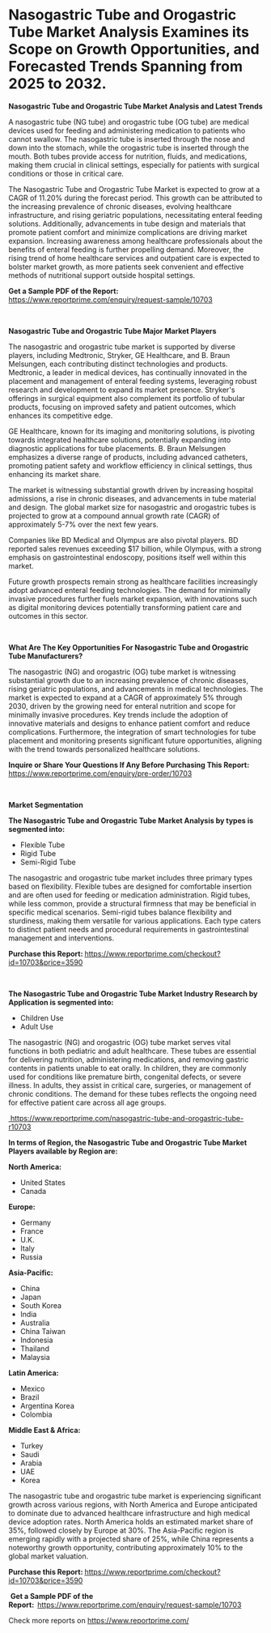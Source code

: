 <p><h1>Nasogastric Tube and Orogastric Tube Market Analysis Examines its Scope on Growth Opportunities, and Forecasted Trends Spanning from 2025 to 2032.</h1></p><p><strong>Nasogastric Tube and Orogastric Tube Market Analysis and Latest Trends</strong></p>
<p><p>A nasogastric tube (NG tube) and orogastric tube (OG tube) are medical devices used for feeding and administering medication to patients who cannot swallow. The nasogastric tube is inserted through the nose and down into the stomach, while the orogastric tube is inserted through the mouth. Both tubes provide access for nutrition, fluids, and medications, making them crucial in clinical settings, especially for patients with surgical conditions or those in critical care.</p><p>The Nasogastric Tube and Orogastric Tube Market is expected to grow at a CAGR of 11.20% during the forecast period. This growth can be attributed to the increasing prevalence of chronic diseases, evolving healthcare infrastructure, and rising geriatric populations, necessitating enteral feeding solutions. Additionally, advancements in tube design and materials that promote patient comfort and minimize complications are driving market expansion. Increasing awareness among healthcare professionals about the benefits of enteral feeding is further propelling demand. Moreover, the rising trend of home healthcare services and outpatient care is expected to bolster market growth, as more patients seek convenient and effective methods of nutritional support outside hospital settings.</p></p>
<p><strong>Get a Sample PDF of the Report:&nbsp;</strong> <a href="https://www.reportprime.com/enquiry/request-sample/10703?utm_campaign=2443&utm_medium=2&utm_source=Github&utm_content=ia&utm_term=20032025&utm_id=nasogastric-tube-and-orogastric-tube">https://www.reportprime.com/enquiry/request-sample/10703</a></p>
<p>&nbsp;</p>
<p><strong>Nasogastric Tube and Orogastric Tube Major Market Players</strong></p>
<p><p>The nasogastric and orogastric tube market is supported by diverse players, including Medtronic, Stryker, GE Healthcare, and B. Braun Melsungen, each contributing distinct technologies and products. Medtronic, a leader in medical devices, has continually innovated in the placement and management of enteral feeding systems, leveraging robust research and development to expand its market presence. Stryker's offerings in surgical equipment also complement its portfolio of tubular products, focusing on improved safety and patient outcomes, which enhances its competitive edge.</p><p>GE Healthcare, known for its imaging and monitoring solutions, is pivoting towards integrated healthcare solutions, potentially expanding into diagnostic applications for tube placements. B. Braun Melsungen emphasizes a diverse range of products, including advanced catheters, promoting patient safety and workflow efficiency in clinical settings, thus enhancing its market share.</p><p>The market is witnessing substantial growth driven by increasing hospital admissions, a rise in chronic diseases, and advancements in tube material and design. The global market size for nasogastric and orogastric tubes is projected to grow at a compound annual growth rate (CAGR) of approximately 5-7% over the next few years.</p><p>Companies like BD Medical and Olympus are also pivotal players. BD reported sales revenues exceeding $17 billion, while Olympus, with a strong emphasis on gastrointestinal endoscopy, positions itself well within this market.</p><p>Future growth prospects remain strong as healthcare facilities increasingly adopt advanced enteral feeding technologies. The demand for minimally invasive procedures further fuels market expansion, with innovations such as digital monitoring devices potentially transforming patient care and outcomes in this sector.</p></p>
<p>&nbsp;</p>
<p><strong>What Are The Key Opportunities For Nasogastric Tube and Orogastric Tube Manufacturers?</strong></p>
<p><p>The nasogastric (NG) and orogastric (OG) tube market is witnessing substantial growth due to an increasing prevalence of chronic diseases, rising geriatric populations, and advancements in medical technologies. The market is expected to expand at a CAGR of approximately 5% through 2030, driven by the growing need for enteral nutrition and scope for minimally invasive procedures. Key trends include the adoption of innovative materials and designs to enhance patient comfort and reduce complications. Furthermore, the integration of smart technologies for tube placement and monitoring presents significant future opportunities, aligning with the trend towards personalized healthcare solutions.</p></p>
<p><strong>Inquire or Share Your Questions If Any Before Purchasing This Report:</strong> <a href="https://www.reportprime.com/enquiry/pre-order/10703?utm_campaign=2443&utm_medium=2&utm_source=Github&utm_content=ia&utm_term=20032025&utm_id=nasogastric-tube-and-orogastric-tube">https://www.reportprime.com/enquiry/pre-order/10703</a></p>
<p>&nbsp;</p>
<p><strong>Market Segmentation</strong></p>
<p><strong>The Nasogastric Tube and Orogastric Tube Market Analysis by types is segmented into:</strong></p>
<p><ul><li>Flexible Tube</li><li>Rigid Tube</li><li>Semi-Rigid Tube</li></ul></p>
<p><p>The nasogastric and orogastric tube market includes three primary types based on flexibility. Flexible tubes are designed for comfortable insertion and are often used for feeding or medication administration. Rigid tubes, while less common, provide a structural firmness that may be beneficial in specific medical scenarios. Semi-rigid tubes balance flexibility and sturdiness, making them versatile for various applications. Each type caters to distinct patient needs and procedural requirements in gastrointestinal management and interventions.</p></p>
<p><strong>Purchase this Report:&nbsp;</strong><a href="https://www.reportprime.com/checkout?id=10703&price=3590&utm_campaign=2443&utm_medium=2&utm_source=Github&utm_content=ia&utm_term=20032025&utm_id=nasogastric-tube-and-orogastric-tube">https://www.reportprime.com/checkout?id=10703&price=3590</a></p>
<p>&nbsp;</p>
<p><strong>The Nasogastric Tube and Orogastric Tube Market Industry Research by Application is segmented into:</strong></p>
<p><ul><li>Children Use</li><li>Adult Use</li></ul></p>
<p><p>The nasogastric (NG) and orogastric (OG) tube market serves vital functions in both pediatric and adult healthcare. These tubes are essential for delivering nutrition, administering medications, and removing gastric contents in patients unable to eat orally. In children, they are commonly used for conditions like premature birth, congenital defects, or severe illness. In adults, they assist in critical care, surgeries, or management of chronic conditions. The demand for these tubes reflects the ongoing need for effective patient care across all age groups.</p></p>
<p><a href="https://www.reportprime.com/nasogastric-tube-and-orogastric-tube-r10703?utm_campaign=2443&utm_medium=2&utm_source=Github&utm_content=ia&utm_term=20032025&utm_id=nasogastric-tube-and-orogastric-tube">&nbsp;https://www.reportprime.com/nasogastric-tube-and-orogastric-tube-r10703</a></p>
<p><strong>In terms of Region, the Nasogastric Tube and Orogastric Tube Market Players available by Region are:</strong></p>
<p>
    <p> <strong> North America: </strong>
        <ul>
            <li>United States</li>
            <li>Canada</li>
        </ul>
        </p> 
    <p> <strong> Europe: </strong>
        <ul>
            <li>Germany</li>
            <li>France</li>
            <li>U.K.</li>
            <li>Italy</li>
            <li>Russia</li>
        </ul>
        </p> 
    <p> <strong> Asia-Pacific: </strong>
        <ul>
            <li>China</li>
            <li>Japan</li>
            <li>South Korea</li>
            <li>India</li>
            <li>Australia</li>
            <li>China Taiwan</li>
            <li>Indonesia</li>
            <li>Thailand</li>
            <li>Malaysia</li>
        </ul>
        </p> 
    <p> <strong> Latin America: </strong>
        <ul>
            <li>Mexico</li>
            <li>Brazil</li>
            <li>Argentina Korea</li>
            <li>Colombia</li>
        </ul>
        </p> 
    <p> <strong> Middle East & Africa: </strong>
        <ul>
            <li>Turkey</li>
            <li>Saudi</li>
            <li>Arabia</li>
            <li>UAE</li>
            <li>Korea</li>
        </ul>
    </p>
    </p>
<p><p>The nasogastric tube and orogastric tube market is experiencing significant growth across various regions, with North America and Europe anticipated to dominate due to advanced healthcare infrastructure and high medical device adoption rates. North America holds an estimated market share of 35%, followed closely by Europe at 30%. The Asia-Pacific region is emerging rapidly with a projected share of 25%, while China represents a noteworthy growth opportunity, contributing approximately 10% to the global market valuation.</p></p>
<p><strong>Purchase this Report: </strong><a href="https://www.reportprime.com/checkout?id=10703&price=3590&utm_campaign=2443&utm_medium=2&utm_source=Github&utm_content=ia&utm_term=20032025&utm_id=nasogastric-tube-and-orogastric-tube">https://www.reportprime.com/checkout?id=10703&price=3590</a></p>
<p>&nbsp;<strong>Get a Sample PDF of the Report:&nbsp;&nbsp;</strong><a href="https://www.reportprime.com/enquiry/request-sample/10703?utm_campaign=2443&utm_medium=2&utm_source=Github&utm_content=ia&utm_term=20032025&utm_id=nasogastric-tube-and-orogastric-tube">https://www.reportprime.com/enquiry/request-sample/10703</a></p>
<p><strong></strong></p>
<p>Check more reports on <a href="https://www.reportprime.com/?utm_campaign=2443&utm_medium=2&utm_source=Github&utm_content=ia&utm_term=20032025&utm_id=nasogastric-tube-and-orogastric-tube">https://www.reportprime.com/</a></p>